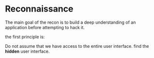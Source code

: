 
# Reconnaissance

The main goal of the recon is to build a deep understanding of an application before attempting to hack it.

the first principle is:

Do not assume that we have access to the entire user interface. find the **hidden** user interface.

